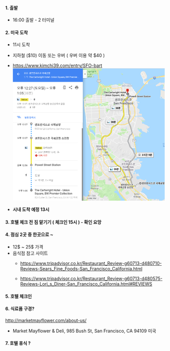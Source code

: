 
#### 1. 출발
- 16:00 출발 -  2 터미널 


#### 2.  미국 도착
- 11시 도착
- 지하철 (\$10) 이동 또는 우버 ( 우버 이용 약 $40 )
- https://www.kimchi39.com/entry/SFO-bart
![ ](/images/day1_지하철.png)

- **시내 도착 예정 13시**

#### 3. 호텔 체크 전 짐 맡기기 ( 체크인 15시 ) - 확인 요망
#### 4. 점심 2곳 중 한곳으로 ~  

- 12$ ~ 25\$ 가격 
- 음식점 참고 사이트
  - https://www.tripadvisor.co.kr/Restaurant_Review-g60713-d480710-Reviews-Sears_Fine_Foods-San_Francisco_California.html

  - https://www.tripadvisor.co.kr/Restaurant_Review-g60713-d480575-Reviews-Lori_s_Diner-San_Francisco_California.html#REVIEWS

#### 5. 호텔 체크인 
#### 6. 식료품 구경?
http://marketmayflower.com/about-us/
- Market Mayflower & Deli, 985 Bush St, San Francisco, CA 94109 미국

#### 7. 호텔 휴식 ?
